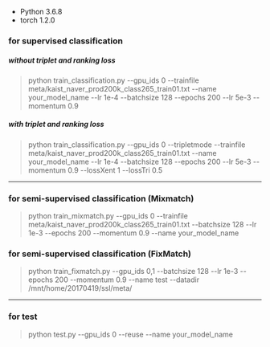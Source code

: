 - Python 3.6.8
- torch 1.2.0

### for supervised classification
##### without triplet and ranking loss
> python train_classification.py --gpu_ids 0 --trainfile meta/kaist_naver_prod200k_class265_train01.txt --name your_model_name --lr 1e-4 --batchsize 128 --epochs 200 --lr 5e-3 --momentum 0.9

##### with triplet and ranking loss
> python train_classification.py --gpu_ids 0 --tripletmode --trainfile meta/kaist_naver_prod200k_class265_train01.txt --name your_model_name --lr 1e-4 --batchsize 128 --epochs 200 --lr 5e-3 --momentum 0.9 --lossXent 1 --lossTri 0.5

---

### for semi-supervised classification (Mixmatch)
> python train_mixmatch.py --gpu_ids 0 --trainfile meta/kaist_naver_prod200k_class265_train01.txt --batchsize 128 --lr 1e-3 --epochs 200 --momentum 0.9 --name your_model_name

### for semi-supervised classification (FixMatch)
> python train_fixmatch.py --gpu_ids 0,1 --batchsize 128 --lr 1e-3 --epochs 200 --momentum 0.9 --name test --datadir /mnt/home/20170419/ssl/meta/

---
### for test
> python test.py --gpu_ids 0 --reuse --name your_model_name 
